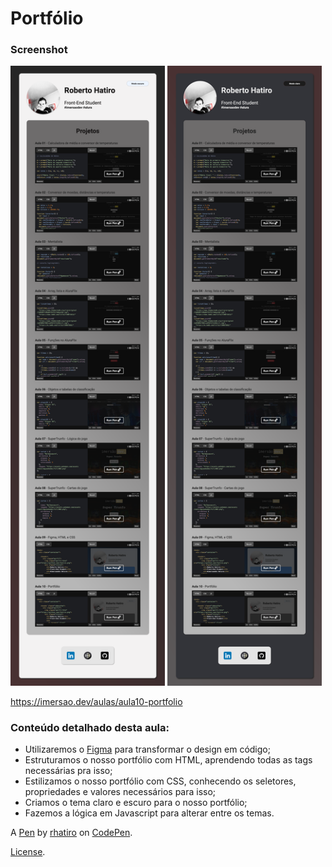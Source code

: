 # Portfólio

### Screenshot

<div>
  <img src="screenshot-light.png" width="49%">
  <img src="screenshot-dark.png" width="49%">
</div>

https://imersao.dev/aulas/aula10-portfolio

### Conteúdo detalhado desta aula:

- Utilizaremos o [Figma](https://www.figma.com/file/I4p9ndfOKgjDKalFwd5ASr/Imers%C3%A3o-Dev-Aula-10?node-id=0%3A1) para transformar o design em código;
- Estruturamos o nosso portfólio com HTML, aprendendo todas as tags necessárias pra isso;
- Estilizamos o nosso portfólio com CSS, conhecendo os seletores, propriedades e valores necessários para isso;
- Criamos o tema claro e escuro para o nosso portfólio;
- Fazemos a lógica em Javascript para alterar entre os temas.

A [Pen](https://codepen.io/rhatiro/pen/XWYGJgO) by [rhatiro](https://codepen.io/rhatiro) on [CodePen](https://codepen.io).

[License](https://codepen.io/license/pen/XWYGJgO).
